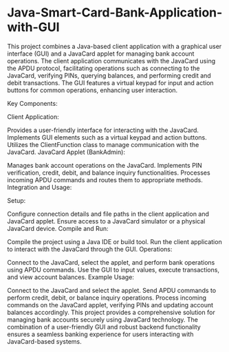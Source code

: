 # Java-Smart-Card-Bank-Application-with-GUI
This project combines a Java-based client application with a graphical user interface (GUI) and a JavaCard applet for managing bank account operations. The client application communicates with the JavaCard using the APDU protocol, facilitating operations such as connecting to the JavaCard, verifying PINs, querying balances, and performing credit and debit transactions. The GUI features a virtual keypad for input and action buttons for common operations, enhancing user interaction.

Key Components:

Client Application:

Provides a user-friendly interface for interacting with the JavaCard.
Implements GUI elements such as a virtual keypad and action buttons.
Utilizes the ClientFunction class to manage communication with the JavaCard.
JavaCard Applet (BankAdmin):

Manages bank account operations on the JavaCard.
Implements PIN verification, credit, debit, and balance inquiry functionalities.
Processes incoming APDU commands and routes them to appropriate methods.
Integration and Usage:

Setup:

Configure connection details and file paths in the client application and JavaCard applet.
Ensure access to a JavaCard simulator or a physical JavaCard device.
Compile and Run:

Compile the project using a Java IDE or build tool.
Run the client application to interact with the JavaCard through the GUI.
Operations:

Connect to the JavaCard, select the applet, and perform bank operations using APDU commands.
Use the GUI to input values, execute transactions, and view account balances.
Example Usage:

Connect to the JavaCard and select the applet.
Send APDU commands to perform credit, debit, or balance inquiry operations.
Process incoming commands on the JavaCard applet, verifying PINs and updating account balances accordingly.
This project provides a comprehensive solution for managing bank accounts securely using JavaCard technology. The combination of a user-friendly GUI and robust backend functionality ensures a seamless banking experience for users interacting with JavaCard-based systems.
